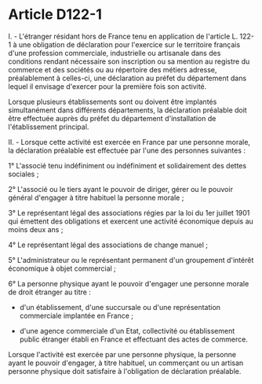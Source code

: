 # Article D122-1

I. - L'étranger résidant hors de France tenu en application de l'article L. 122-1 à une obligation de déclaration pour l'exercice sur le territoire français d'une profession commerciale, industrielle ou artisanale dans des conditions rendant nécessaire son inscription ou sa mention au registre du commerce et des sociétés ou au répertoire des métiers adresse, préalablement à celles-ci, une déclaration au préfet du département dans lequel il envisage d'exercer pour la première fois son activité.

Lorsque plusieurs établissements sont ou doivent être implantés simultanément dans différents départements, la déclaration préalable doit être effectuée auprès du préfet du département d'installation de l'établissement principal.

II. - Lorsque cette activité est exercée en France par une personne morale, la déclaration préalable est effectuée par l'une des personnes suivantes :

1° L'associé tenu indéfiniment ou indéfiniment et solidairement des dettes sociales ;

2° L'associé ou le tiers ayant le pouvoir de diriger, gérer ou le pouvoir général d'engager à titre habituel la personne morale ;

3° Le représentant légal des associations régies par la loi du 1er juillet 1901 qui émettent des obligations et exercent une activité économique depuis au moins deux ans ;

4° Le représentant légal des associations de change manuel ;

5° L'administrateur ou le représentant permanent d'un groupement d'intérêt économique à objet commercial ;

6° La personne physique ayant le pouvoir d'engager une personne morale de droit étranger au titre :

- d'un établissement, d'une succursale ou d'une représentation commerciale implantée en France ;

- d'une agence commerciale d'un Etat, collectivité ou établissement public étranger établi en France et effectuant des actes de commerce.

Lorsque l'activité est exercée par une personne physique, la personne ayant le pouvoir d'engager, à titre habituel, un commerçant ou un artisan personne physique doit satisfaire à l'obligation de déclaration préalable.
